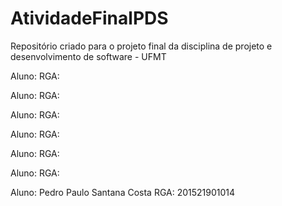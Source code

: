 # AtividadeFinalPDS
Repositório criado para o projeto final da disciplina de projeto e desenvolvimento de software  - UFMT

Aluno: 
RGA: 

Aluno: 
RGA: 

Aluno: 
RGA: 

Aluno: 
RGA: 

Aluno: 
RGA: 

Aluno: 
RGA: 

Aluno: Pedro Paulo Santana Costa
RGA: 201521901014
